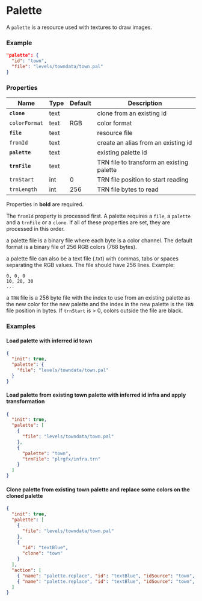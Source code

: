 # Palette

A `palette` is a resource used with textures to draw images.

### Example

```json
"palette": {
  "id": "town",
  "file": "levels/towndata/town.pal"
}
```

### Properties

Name          | Type | Default | Description
------------- | ---- | ------- | ----------------------------
**`clone`**   | text |         | clone from an existing id
`colorFormat` | text | RGB     | color format
**`file`**    | text |         | resource file
`fromId`      | text |         | create an alias from an existing id
**`palette`** | text |         | existing palette id
**`trnFile`** | text |         | TRN file to transform an existing palette
`trnStart`    | int  | 0       | TRN file position to start reading
`trnLength`   | int  | 256     | TRN file bytes to read

Properties in **bold** are required.  

The `fromId` property is processed first.
A palette requires a `file`, a `palette` and a `trnFile` or a `clone`.
If all of these properties are set, they are processed in this order.  

a palette file is a binary file where each byte is a color channel.
The default format is a binary file of 256 RGB colors (768 bytes).  

a palette file can also be a text file (.txt) with commas, tabs or spaces
separating the RGB values. The file should have 256 lines. Example:  

```
0, 0, 0
10, 20, 30
...
```

a `TRN` file is a 256 byte file with the index to use from an existing palette
as the new color for the new palette and the index in the new palette is the
`TRN` file position in bytes. If `trnStart` is > 0, colors outside the file are black.

### Examples

#### Load palette with inferred id town

```json
{
  "init": true,
  "palette": {
    "file": "levels/towndata/town.pal"
  }
}
```

#### Load palette from existing town palette with inferred id infra and apply transformation

```json
{
  "init": true,
  "palette": [
    {
      "file": "levels/towndata/town.pal"
    },
    {
      "palette": "town",
      "trnFile": "plrgfx/infra.trn"
    }
  ]
}
```

#### Clone palette from existing town palette and replace some colors on the cloned palette

```json
{
  "init": true,
  "palette": [
    {
      "file": "levels/towndata/town.pal"
    },
    {
      "id": "textBlue",
      "clone": "town"
    }
  ],
  "action": [
    { "name": "palette.replace", "id": "textBlue", "idSource": "town", "srcStart": 178, "size": 14, "dstStart": 240 },
    { "name": "palette.replace", "id": "textBlue", "idSource": "town", "srcStart": 189, "size": 2, "dstStart": 254 }
  ]
}
```
